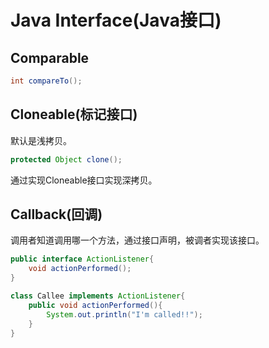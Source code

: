 # Java Interface(Java接口)

## Comparable
```java
int compareTo();
```

## Cloneable(标记接口)
默认是浅拷贝。
```java
protected Object clone();
```
通过实现Cloneable接口实现深拷贝。

## Callback(回调)
调用者知道调用哪一个方法，通过接口声明，被调者实现该接口。

```java
public interface ActionListener{
    void actionPerformed();
}

class Callee implements ActionListener{
    public void actionPerformed(){
        System.out.println("I'm called!!");
    }
}
```